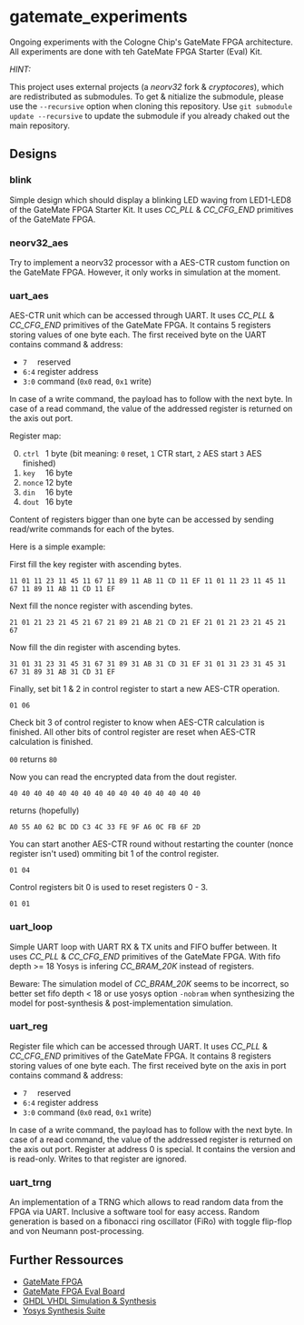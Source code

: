 # gatemate_experiments

Ongoing experiments with the Cologne Chip's GateMate FPGA architecture. All experiments are done with teh GateMate FPGA Starter (Eval) Kit.

*HINT:*

This project uses external projects (a *neorv32* fork & *cryptocores*), which are redistributed as submodules. To get & nitialize the submodule, please use the `--recursive` option when cloning this repository. Use `git submodule update --recursive` to update the submodule if you already chaked out the main repository.

## Designs

### blink

Simple design which should display a blinking LED waving from LED1-LED8 of the GateMate FPGA Starter Kit. It uses *CC_PLL* & *CC_CFG_END* primitives of the GateMate FPGA.

### neorv32_aes

Try to implement a neorv32 processor with a AES-CTR custom function on the GateMate FPGA. However, it only works in simulation at the moment.

### uart_aes

AES-CTR unit which can be accessed through UART. It uses *CC_PLL* & *CC_CFG_END* primitives of the GateMate FPGA. It contains 5 registers storing values of one byte each. The first received byte on the UART contains command & address:

* `7  ` reserved
* `6:4` register address
* `3:0` command (`0x0` read, `0x1` write)

In case of a write command, the payload has to follow with the next byte. In case of a read command, the value of the addressed register is returned on the axis out port.

Register map:

0. `ctrl ` 1 byte (bit meaning: `0` reset, `1` CTR start, `2` AES start `3` AES finished)
1. `key  ` 16 byte
2. `nonce` 12 byte
3. `din  ` 16 byte
4. `dout ` 16 byte

Content of registers bigger than one byte can be accessed by sending read/write commands for each of the bytes.

Here is a simple example:

First fill the key register with ascending bytes.

```
11 01 11 23 11 45 11 67 11 89 11 AB 11 CD 11 EF 11 01 11 23 11 45 11 67 11 89 11 AB 11 CD 11 EF
```

Next fill the nonce register with ascending bytes.

```
21 01 21 23 21 45 21 67 21 89 21 AB 21 CD 21 EF 21 01 21 23 21 45 21 67
```

Now fill the din register with ascending bytes.

```
31 01 31 23 31 45 31 67 31 89 31 AB 31 CD 31 EF 31 01 31 23 31 45 31 67 31 89 31 AB 31 CD 31 EF
```

Finally, set bit 1 & 2 in control register to start a new AES-CTR operation.

```
01 06
```

Check bit 3 of control register to know when AES-CTR calculation is finished. All other bits of control register are reset when AES-CTR calculation is finished.

`00` returns `80`

Now you can read the encrypted data from the dout register.

```
40 40 40 40 40 40 40 40 40 40 40 40 40 40 40 40
```

returns (hopefully)

```
A0 55 A0 62 BC DD C3 4C 33 FE 9F A6 0C FB 6F 2D
```

You can start another AES-CTR round without restarting the counter (nonce register isn't used) ommiting bit 1 of the control register.

```
01 04
```

Control registers bit 0 is used to reset registers 0 - 3.

```
01 01
```

### uart_loop

Simple UART loop with UART RX & TX units and FIFO buffer between. It uses *CC_PLL* & *CC_CFG_END* primitives of the GateMate FPGA. With fifo depth >= 18 Yosys is infering *CC_BRAM_20K* instead of registers.

Beware: The simulation model of *CC_BRAM_20K* seems to be incorrect, so better set fifo depth < 18 or use yosys option `-nobram` when synthesizing the model for post-synthesis & post-implementation simulation.

### uart_reg

Register file which can be accessed through UART. It uses *CC_PLL* & *CC_CFG_END* primitives of the GateMate FPGA. It contains 8 registers storing values of one byte each. The first received byte on the axis in port contains command & address:

* `7  ` reserved
* `6:4` register address
* `3:0` command (`0x0` read, `0x1` write)

In case of a write command, the payload has to follow with the next byte. In case of a read command, the value of the addressed register is returned on the axis out port. Register at address 0 is special. It contains the version and is read-only. Writes to that register are ignored.

### uart_trng

An implementation of a TRNG which allows to read random data from the FPGA via UART. Inclusive a software tool for easy access. Random generation is based on a fibonacci ring oscillator (FiRo) with toggle flip-flop and von Neumann post-processing.

## Further Ressources

* [GateMate FPGA](https://www.colognechip.com/programmable-logic/gatemate)
* [GateMate FPGA Eval Board](https://www.colognechip.com/programmable-logic/gatemate-evaluation-board)
* [GHDL VHDL Simulation & Synthesis](https://github.com/ghdl/ghdl)
* [Yosys Synthesis Suite](https://github.com/YosysHQ/yosys)
